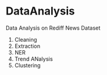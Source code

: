 # DataAnalysis

Data Analysis on Rediff News Dataset

1. Cleaning
2. Extraction
3. NER
4. Trend ANalysis
5. Clustering
